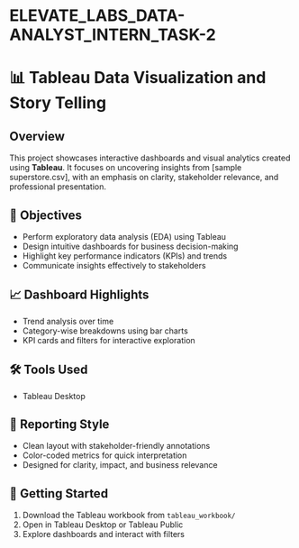 # ELEVATE_LABS_DATA-ANALYST_INTERN_TASK-2
# 📊 Tableau Data Visualization and Story Telling

## Overview
This project showcases interactive dashboards and visual analytics created using **Tableau**. It focuses on uncovering insights from [sample superstore.csv], with an emphasis on clarity, stakeholder relevance, and professional presentation.

## 🎯 Objectives
- Perform exploratory data analysis (EDA) using Tableau
- Design intuitive dashboards for business decision-making
- Highlight key performance indicators (KPIs) and trends
- Communicate insights effectively to stakeholders

## 📈 Dashboard Highlights
- Trend analysis over time
- Category-wise breakdowns using bar charts
- KPI cards and filters for interactive exploration

## 🛠️ Tools Used
- Tableau Desktop

## 📄 Reporting Style
- Clean layout with stakeholder-friendly annotations
- Color-coded metrics for quick interpretation
- Designed for clarity, impact, and business relevance

## 🚀 Getting Started
1. Download the Tableau workbook from `tableau_workbook/`
2. Open in Tableau Desktop or Tableau Public
3. Explore dashboards and interact with filters


